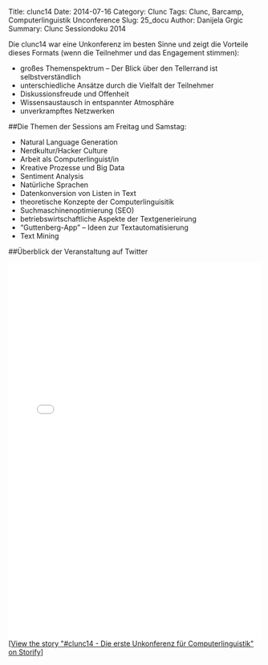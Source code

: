 Title: clunc14
Date: 2014-07-16
Category: Clunc
Tags: Clunc, Barcamp, Computerlinguistik Unconference
Slug: 25_docu
Author: Danijela Grgic
Summary: Clunc Sessiondoku 2014


Die clunc14 war eine Unkonferenz im besten Sinne und zeigt die Vorteile dieses Formats (wenn die Teilnehmer und das Engagement stimmen): 

- großes Themenspektrum – Der Blick über den Tellerrand ist selbstverständlich
- unterschiedliche Ansätze durch die Vielfalt der Teilnehmer
- Diskussionsfreude und Offenheit
- Wissensaustausch in entspannter Atmosphäre
- unverkrampftes Netzwerken 


##Die Themen der Sessions  am Freitag und Samstag:

- Natural Language Generation
- Nerdkultur/Hacker Culture
- Arbeit als Computerlinguist/in
- Kreative Prozesse und Big Data
- Sentiment Analysis
- Natürliche Sprachen
- Datenkonversion von Listen in Text
- theoretische Konzepte der Computerlinguisitik
- Suchmaschinenoptimierung (SEO)
- betriebswirtschaftliche Aspekte der Textgenerieirung
- “Guttenberg-App” – Ideen zur Textautomatisierung
- Text Mining



##Überblick der Veranstaltung auf Twitter 

<div class="storify"><iframe src="//storify.com/aexea/clunc14-die-erste-unkonferenz-fur-computerlinguis/embed?border=false" width="100%" height=750 frameborder=no allowtransparency=true></iframe><script src="//storify.com/aexea/clunc14-die-erste-unkonferenz-fur-computerlinguis.js?border=false"></script><noscript>[<a href="//storify.com/aexea/clunc14-die-erste-unkonferenz-fur-computerlinguis" target="_blank">View the story "#clunc14 - Die erste Unkonferenz für Computerlinguistik" on Storify</a>]</noscript></div>

